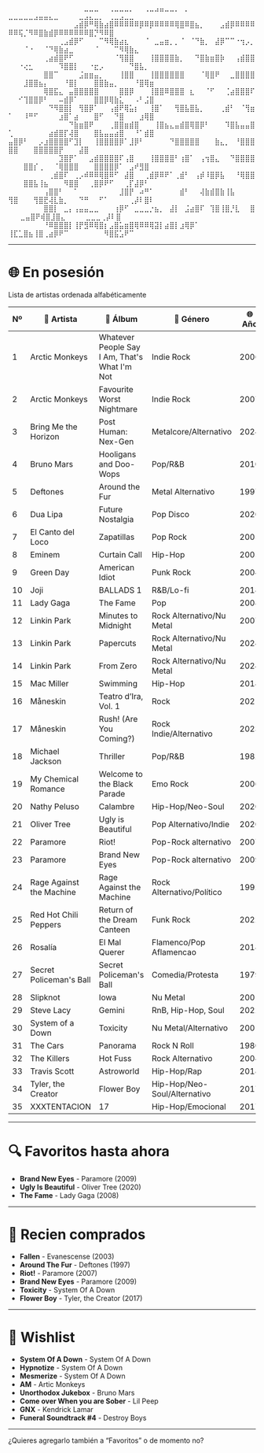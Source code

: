 
⠀⠀⠀⠀⠀⠀⠀⠀⠀⠀⠀⠀⠀⠀⠀⣀⣀⣀⠀⠀⢀⣀⣀⣀⡀⠀⠀⢀⣀⣠⣤⣀⣀⡀⠀⡀⠀⠀⠀⠀⠀⠀⠀⠀   ⣀⣀⣀⣀⣀⣠⣤⣤⣄⣀⠀⠀⠀⠀⣀⣠⣄⣀⡀⠀⢀⣀⣠⣀⣀
⠀⠀⠀⠀⠀⠀⠀⠀⠀⠀⠀⠀⠀⣠⣾⡿⠛⢿⣷⣴⣿⠿⠿⠿⠿⠿⡿⠿⡿⠿⠿⠿⠿⢿⣿⠿⣿⣦⡀⠀⠀⠀⣠⣾⡿⠿⠿⠿⠿⠿⠿⢯⡈⠻⠿⣿⣷⣾⡿⠿⠿⠿⠿⠿⠿⣿⡙⠻⠿⣿
⠀⠀⠀⠀⠀⠀⠀⠀⠀⠀⢀⣠⣾⡿⠋⠀⠀⠀⠉⠻⢿⣷⣴⣆⠀⠀⠀⠈⠀⣀⣤⣶⡀⡀⠈⠀⠈⠙⣷⡀⠀⣼⡿⠉⠉⠐⢲⡠⡀⠀⠀⠀⠈⠐⠀⠀⠈⠙⢿⣷⣴⣀⠀⠀⠀⠀⠈⠀⠀⠀⠉⠻⢿⣷⣄⠀
⠀⠀⠀⠀⠀⠀⠀⢀⣴⣾⣿⠟⠋⠀⠀⠀⠀⠀⠀⠀⠀⠈⢻⣿⣿⠀⠀⠀⢸⣿⣿⣿⣿⣷⡀⠀⠀⠙⣿⣷⣶⣿⡷⠀⠀⢠⣾⣿⣿⠀⠀⠐⢔⣂⠀⠀⠀⠀⠀⠹⣿⣿⡇⠀⠀⠐⣖⡠⠀⠀⠀⠀⠀⠙⣿⣧⡀⠀
⠀⠀⠀⠀⠀⠀⠀⣿⣿⠉⠀⠀⠀⠀⣨⣶⣶⣤⡀⠀⠀⠀⢸⣿⣿⠀⠀⠀⢸⣿⣿⣿⣿⣿⣿⠀⠀⠀⠈⢿⣿⠟⠀⠀⣀⣿⣿⣿⣿⠀⠀⠀⣸⣿⣿⣦⡄⠀⠀⠀⠘⣿⡇⠀⠀⠀⣿⣿⣷⣤⡀⠀⠀⠀⠘⣿⢿⣶⠀
⠀⠀⠀⠀⠀⠀⠀⢿⣿⣯⣄⠀⣤⣿⣿⣿⣿⣿⠀⠀⠀⠀⣿⣿⡿⠀⠀⠀⢸⣿⣿⠿⣿⣿⣿⠀⣆⠀⠀⠈⠋⠀⠀⢈⣴⣿⣿⣿⠏⠀⠀⠊⢹⣿⣿⡿⠃⠀⠀⠤⣾⡿⠁⠀⠀⠀⣿⣿⡿⢿⣷⣅⠀⠀⠠⠃⣨⣿
⠀⠀⠀⠀⠀⠀⠀⠀⠙⠻⣿⣿⡇⠀⢻⣿⡿⠁⠀⠀⢠⣾⠟⢿⣥⡆⠀⠀⢸⣿⠁⠀⠀⢻⣿⣧⣿⣧⡀⠀⠀⠀⢀⣾⠃⠀⠈⢻⣶⠁⠀⠀⠸⠛⠋⠀⠀⠀⠀⣰⣿⠁⣴⠀⠀⠀⣿⠋⠀⠀⠙⣿⠀⠀⠀⣰⢿⣿⠀⠀
⠀⠀⠀⠀⠀⠀⠀⠀⠀⠀⠀⠀⠙⣷⣶⣿⠟⠀⠀⠀⢀⣿⣿⣶⣾⣿⠀⠀⠀⢸⣿⣦⣄⣤⣾⣿⢿⣿⡿⠃⠀⠀⠀⠹⣿⣧⣤⣤⣿⢁⠀⠀⠀⠀⠀⠀⠀⣴⣾⣿⡏⢼⣿⠀⠀⠀⣿⣧⣤⣤⣴⣿⠀⠀⠘⠁⣾⣿⠀
⠀⠀⠀⠀⠀⠀⠀⠀⠀⠀⠀ ⣤⣿⡿⠃⠀⠀⡠⣰⣿⣿⣿⣿⠋⣹⡇⠀⠀⢸⣿⣿⣿⣿⡿⠁⣸⡿⠃⠀⠀⠀⠀⠀⠙⣿⣿⣿⣿⣿⠀⠀⠀⣷⣄⡀⠀⠘⣿⣿⣿⣿⣿⠀⠀⠀⣿⣿⣿⣿⣿⡟⠀⠀⠀⣼⣿
⠀⠀⠀⠀⠀⠀⠀⠀⠀⠀⣹⣿⡟⠁⠀⠀⣠⣾⣿⣿⣿⣿⠏⢠⣿⠀⠀⠀⢸⣿⣿⣿⣿⠃⢰⣿⠁⠀⢠⢲⣿⣄⠀⠀⠙⣿⣿⣿⣿⠀⠀⠀⣿⣿⡎⢀⠀⠀⠈⢿⣿⣿⣿⠀⠀⠀⣿⣿⣿⣿⡿⠁⠀⣠⠞⣻⣿
⠀⠀⠀⠀⠀⠀⠀⠀⢀⣾⣿⠏⠀⢀⡠⠾⠿⠿⢿⣿⠿⠋⠀⣼⣿⠀⠀⢀⣾⡿⠿⠟⠁⢀⣾⠃⠀⢠⡾⠸⣿⡿⣧⠀⠀⠘⢿⣿⣿⠀⠀⠀⣿⣿⣧⢸⣦⠀⠀⠀⠻⣿⣿⠀⠀⢀⣿⡿⠟⠋⠀⠀⢀⡏⣼⡿⠃
⠀⠀⠀⠀⠀⠀⠀⢠⣿⣿⠃⠀⠀⠁⠀⠀⠀⠀⠀⠀⠀⠀⣸⣿⡟⠀⠴⠛⠁⠀⠀⠀⠀⠀⣾⠃⠀⠀⢼⣷⣾⣿⣷⢸⣧⠀⠀ ⠀ ⢻⣿⠀⠀⠀⢻⣿⣟⢼⣇⣷⡀⠀⠀⠙⠛⠀⠀⠋⠁⠀⠀⠀⠀⢀⡼⠇⣿⠇
⠀⠀⠀⠀⠀⠀⠀⣿⣿⡇⠀⣀⡄⢠⣤⣤⣀⣀⠀⠀⠀⢰⡿⠋⠀⣀⣀⣀⡐⣦⡀⠀⣼⡇⠀⣨⣴⣿⠏⠀⢹⣿⢸⣿⡘⣇⠀⠀⣿⠀  ⠀⣀⣤⣿⠟⢾⣿⣸⣿⣄⠀⠀⠀⠀⣀⣀⣀⢀⡼⠇⣿
⠀⠀⠀⠀⠀⠀⠀⠘⠿⣿⣿⣿⡇⢸⡟⣻⠿⢿⣿⡆⣠⣿⣥⣶⣿⢿⠿⠿⢿⣽⡇⣴⣿⡇⣰⢿⡿⠁⠀⠀   ⢸⣏⣁⣿⣦⢸⣿⢀⣴⡿⠟⠉⠀⠀⠀⠀⠀⠀⠀⠻⣿⣯⣡⠟⠉

---

# 🌐 En posesión

Lista de artistas ordenada alfabéticamente

| Nº  | 💬 Artista                | 🎵 Álbum                            | 🌟 Género                     | 🌐 Año |
|-----|---------------------------|--------------------------------------|--------------------------------|--------|
| 1   | Arctic Monkeys            | Whatever People Say I Am, That's What I'm Not | Indie Rock            | 2006   |
| 2   | Arctic Monkeys            | Favourite Worst Nightmare            | Indie Rock                     | 2007   |
| 3   | Bring Me the Horizon      | Post Human: Nex-Gen                  | Metalcore/Alternativo          | 2024   |
| 4   | Bruno Mars                | Hooligans and Doo-Wops               | Pop/R&B                        | 2010   |
| 5   | Deftones                  | Around the Fur                       | Metal Alternativo              | 1997   |
| 6   | Dua Lipa                  | Future Nostalgia                     | Pop Disco                      | 2020   |
| 7   | El Canto del Loco         | Zapatillas                           | Pop Rock                       | 2005   |
| 8   | Eminem                    | Curtain Call                         | Hip-Hop                        | 2005   |
| 9   | Green Day                 | American Idiot                       | Punk Rock                      | 2004   |
| 10  | Joji                      | BALLADS 1                            | R&B/Lo-fi                      | 2018   |
| 11  | Lady Gaga                 | The Fame                             | Pop                            | 2008   |
| 12  | Linkin Park               | Minutes to Midnight                  | Rock Alternativo/Nu Metal      | 2007   |
| 13  | Linkin Park               | Papercuts                            | Rock Alternativo/Nu Metal      | 2024   |
| 14  | Linkin Park               | From Zero                            | Rock Alternativo/Nu Metal      | 2024   |
| 15  | Mac Miller                | Swimming                             | Hip-Hop                        | 2018   |
| 16  | Måneskin                  | Teatro d’Ira, Vol. 1                 | Rock                           | 2021   |
| 17  | Måneskin                  | Rush! (Are You Coming?)              | Rock Indie/Alternativo         | 2023   |
| 18  | Michael Jackson           | Thriller                             | Pop/R&B                        | 1982   |
| 19  | My Chemical Romance       | Welcome to the Black Parade          | Emo Rock                       | 2006   |
| 20  | Nathy Peluso              | Calambre                             | Hip-Hop/Neo-Soul               | 2020   |
| 21  | Oliver Tree               | Ugly is Beautiful                    | Pop Alternativo/Indie          | 2020   |
| 22  | Paramore                  | Riot!                                | Pop-Rock alternativo           | 2007   |
| 23  | Paramore                  | Brand New Eyes                       | Pop-Rock alternativo           | 2009   |
| 24  | Rage Against the Machine  | Rage Against the Machine             | Rock Alternativo/Político      | 1992   |
| 25  | Red Hot Chili Peppers     | Return of the Dream Canteen          | Funk Rock                      | 2022   |
| 26  | Rosalía                   | El Mal Querer                        | Flamenco/Pop Aflamencao        | 2018   |
| 27  | Secret Policeman's Ball   | Secret Policeman's Ball              | Comedia/Protesta               | 1979   |
| 28  | Slipknot                  | Iowa                                 | Nu Metal                       | 2001   |
| 29  | Steve Lacy                | Gemini                               | RnB, Hip-Hop, Soul             | 2022   |
| 30  | System of a Down          | Toxicity                             | Nu Metal/Alternativo           | 2001   |
| 31  | The Cars                  | Panorama                             | Rock N Roll                    | 1980   |
| 32  | The Killers               | Hot Fuss                             | Rock Alternativo               | 2004   |
| 33  | Travis Scott              | Astroworld                           | Hip-Hop/Rap                    | 2018   |
| 34  | Tyler, the Creator        | Flower Boy                           | Hip-Hop/Neo-Soul/Alternativo   | 2017   |
| 35  | XXXTENTACION              | 17                                   | Hip-Hop/Emocional              | 2017   |

---

# 🔍 Favoritos hasta ahora

- **Brand New Eyes** - Paramore (2009)  
- **Ugly Is Beautiful** - Oliver Tree (2020)  
- **The Fame** - Lady Gaga (2008)

---

# 🌄 Recien comprados

- **Fallen** - Evanescense (2003)  
- **Around The Fur** - Deftones (1997)  
- **Riot!** - Paramore (2007)  
- **Brand New Eyes** - Paramore (2009)  
- **Toxicity** - System Of A Down  
- **Flower Boy** - Tyler, the Creator (2017)

---

# 📢 Wishlist

- **System Of A Down** - System Of A Down  
- **Hypnotize** - System Of A Down  
- **Mesmerize** - System Of A Down  
- **AM** - Artic Monkeys  
- **Unorthodox Jukebox** - Bruno Mars  
- **Come over When you are Sober** - Lil Peep  
- **GNX** - Kendrick Lamar  
- **Funeral Soundtrack #4** - Destroy Boys  

---

¿Quieres agregarlo también a “Favoritos” o de momento no?
